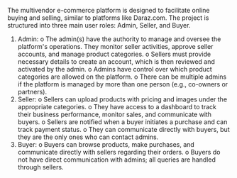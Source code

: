 The multivendor e-commerce platform is designed to facilitate online buying and selling, similar to platforms like Daraz.com. The project is structured into three main user roles: Admin, Seller, and Buyer.
1.	Admin:
o	The admin(s) have the authority to manage and oversee the platform's operations. They monitor seller activities, approve seller accounts, and manage product categories.
o	Sellers must provide necessary details to create an account, which is then reviewed and activated by the admin.
o	Admins have control over which product categories are allowed on the platform.
o	There can be multiple admins if the platform is managed by more than one person (e.g., co-owners or partners).
2.	Seller:
o	Sellers can upload products with pricing and images under the appropriate categories.
o	They have access to a dashboard to track their business performance, monitor sales, and communicate with buyers.
o	Sellers are notified when a buyer initiates a purchase and can track payment status.
o	They can communicate directly with buyers, but they are the only ones who can contact admins.
3.	Buyer:
o	Buyers can browse products, make purchases, and communicate directly with sellers regarding their orders.
o	Buyers do not have direct communication with admins; all queries are handled through sellers.
